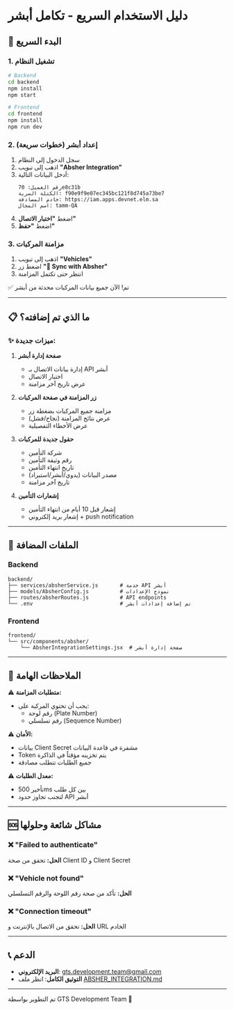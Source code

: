 # دليل الاستخدام السريع - تكامل أبشر

## 🚀 البدء السريع

### 1. تشغيل النظام

```bash
# Backend
cd backend
npm install
npm start

# Frontend
cd frontend
npm install
npm run dev
```

### 2. إعداد أبشر (خطوات سريعة)

1. سجل الدخول إلى النظام
2. اذهب إلى تبويب **"Absher Integration"**
3. أدخل البيانات التالية:
   ```
   رقم العميل: 70e8c31b
   الكتلة السرية: f90e9f9e07ec345bc121f8d745a73be7
   خادم المصادقة: https://iam.apps.devnet.elm.sa
   اسم المجال: tamm-QA
   ```
4. اضغط **"اختبار الاتصال"**
5. اضغط **"حفظ"**

### 3. مزامنة المركبات

1. اذهب إلى تبويب **"Vehicles"**
2. اضغط زر **"🔄 Sync with Absher"**
3. انتظر حتى تكتمل المزامنة

✅ تم! الآن جميع بيانات المركبات محدثة من أبشر

---

## 📋 ما الذي تم إضافته؟

### ✨ ميزات جديدة:

1. **صفحة إدارة أبشر**
   - إدارة بيانات الاتصال بـ API أبشر
   - اختبار الاتصال
   - عرض تاريخ آخر مزامنة

2. **زر المزامنة في صفحة المركبات**
   - مزامنة جميع المركبات بضغطة زر
   - عرض نتائج المزامنة (نجاح/فشل)
   - عرض الأخطاء التفصيلية

3. **حقول جديدة للمركبات**
   - شركة التأمين
   - رقم وثيقة التأمين
   - تاريخ انتهاء التأمين
   - مصدر البيانات (يدوي/أبشر/استيراد)
   - تاريخ آخر مزامنة

4. **إشعارات التأمين**
   - إشعار قبل 10 أيام من انتهاء التأمين
   - إشعار بريد إلكتروني + push notification

---

## 🔧 الملفات المضافة

### Backend
```
backend/
├── services/absherService.js       # خدمة API أبشر
├── models/AbsherConfig.js          # نموذج الإعدادات
├── routes/absherRoutes.js          # API endpoints
└── .env                            # تم إضافة إعدادات أبشر
```

### Frontend
```
frontend/
└── src/components/absher/
    └── AbsherIntegrationSettings.jsx  # صفحة إدارة أبشر
```

---

## 📝 الملاحظات الهامة

⚠️ **متطلبات المزامنة:**
- يجب أن تحتوي المركبة على:
  - رقم لوحة (Plate Number)
  - رقم تسلسلي (Sequence Number)

⚠️ **الأمان:**
- بيانات Client Secret مشفرة في قاعدة البيانات
- Token يتم تخزينه مؤقتاً في الذاكرة
- جميع الطلبات تتطلب مصادقة

⚠️ **معدل الطلبات:**
- تأخير 500ms بين كل طلب
- لتجنب تجاوز حدود API أبشر

---

## 🆘 مشاكل شائعة وحلولها

### ❌ "Failed to authenticate"
**الحل:** تحقق من صحة Client ID و Client Secret

### ❌ "Vehicle not found"
**الحل:** تأكد من صحة رقم اللوحة والرقم التسلسلي

### ❌ "Connection timeout"
**الحل:** تحقق من الاتصال بالإنترنت و URL الخادم

---

## 📞 الدعم

- **البريد الإلكتروني**: gts.development.team@gmail.com
- **التوثيق الكامل**: انظر ملف [ABSHER_INTEGRATION.md](./ABSHER_INTEGRATION.md)

---

تم التطوير بواسطة GTS Development Team 🚀
